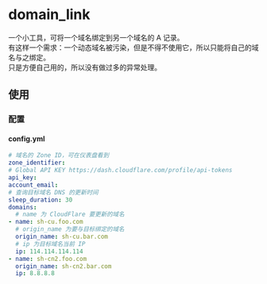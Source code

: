# domain_link
一个小工具，可将一个域名绑定到另一个域名的 A 记录。  
有这样一个需求：一个动态域名被污染，但是不得不使用它，所以只能将自己的域名与之绑定。  
只是方便自己用的，所以没有做过多的异常处理。

## 使用


### 配置
#### config.yml

```yaml
# 域名的 Zone ID，可在仪表盘看到
zone_identifier: 
# Global API KEY https://dash.cloudflare.com/profile/api-tokens
api_key: 
account_email: 
# 查询目标域名 DNS 的更新时间
sleep_duration: 30
domains:
  # name 为 CloudFlare 要更新的域名
- name: sh-cu.foo.com
  # origin_name 为要与目标绑定的域名
  origin_name: sh-cu.bar.com
  # ip 为目标域名当前 IP
  ip: 114.114.114.114
- name: sh-cn2.foo.com
  origin_name: sh-cn2.bar.com
  ip: 8.8.8.8
```
